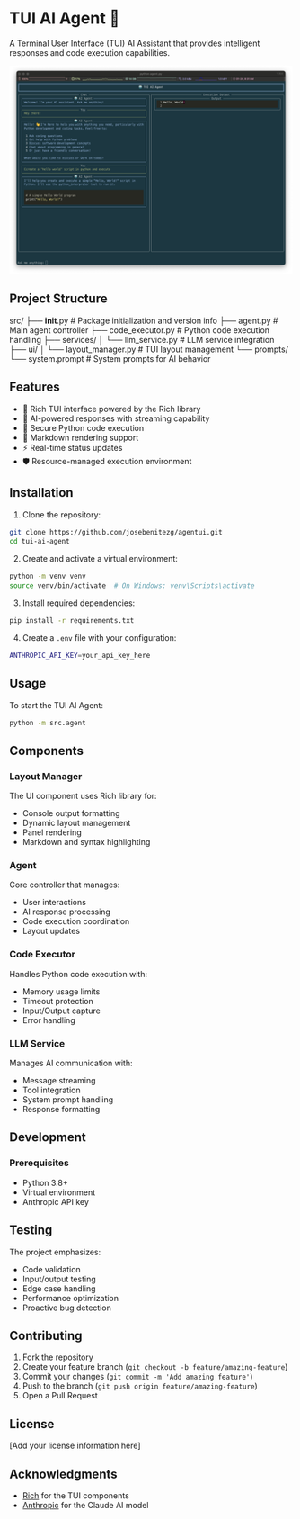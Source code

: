 # TUI AI Agent 🤖

A Terminal User Interface (TUI) AI Assistant that provides intelligent responses and code execution capabilities.

<div align="center">
  <img src="./assets/cap.png" width="600" alt="TUI AI Agent Screenshot">
</div>

## Project Structure 

src/
├── __init__.py          # Package initialization and version info
├── agent.py             # Main agent controller
├── code_executor.py     # Python code execution handling
├── services/
│   └── llm_service.py   # LLM service integration
├── ui/
│   └── layout_manager.py # TUI layout management
└── prompts/
    └── system.prompt    # System prompts for AI behavior

## Features

- 🎨 Rich TUI interface powered by the Rich library
- 💬 AI-powered responses with streaming capability
- 🚀 Secure Python code execution
- 📝 Markdown rendering support
- ⚡ Real-time status updates
- 🛡️ Resource-managed execution environment

## Installation

1. Clone the repository:

```bash
git clone https://github.com/josebenitezg/agentui.git
cd tui-ai-agent
```

2. Create and activate a virtual environment:

```bash
python -m venv venv
source venv/bin/activate  # On Windows: venv\Scripts\activate
```

3. Install required dependencies:

```bash
pip install -r requirements.txt
```

4. Create a `.env` file with your configuration:

```bash
ANTHROPIC_API_KEY=your_api_key_here
```

## Usage

To start the TUI AI Agent:

```bash
python -m src.agent
```

## Components

### Layout Manager
The UI component uses Rich library for:
- Console output formatting
- Dynamic layout management
- Panel rendering
- Markdown and syntax highlighting

### Agent
Core controller that manages:
- User interactions
- AI response processing
- Code execution coordination
- Layout updates

### Code Executor
Handles Python code execution with:
- Memory usage limits
- Timeout protection
- Input/Output capture
- Error handling

### LLM Service
Manages AI communication with:
- Message streaming
- Tool integration
- System prompt handling
- Response formatting

## Development

### Prerequisites
- Python 3.8+
- Virtual environment
- Anthropic API key


## Testing

The project emphasizes:
- Code validation
- Input/output testing
- Edge case handling
- Performance optimization
- Proactive bug detection

## Contributing

1. Fork the repository
2. Create your feature branch (`git checkout -b feature/amazing-feature`)
3. Commit your changes (`git commit -m 'Add amazing feature'`)
4. Push to the branch (`git push origin feature/amazing-feature`)
5. Open a Pull Request

## License

[Add your license information here]

## Acknowledgments

- [Rich](https://github.com/Textualize/rich) for the TUI components
- [Anthropic](https://www.anthropic.com/) for the Claude AI model